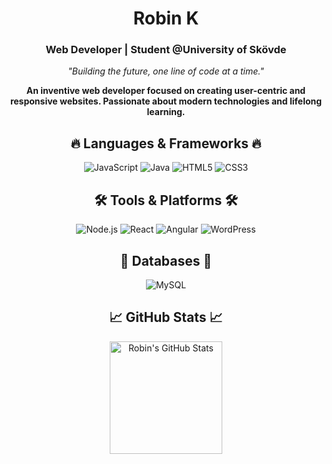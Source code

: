 <h1 align="center">Robin K</h1>
<h3 align="center">Web Developer | Student @University of Skövde</h3>

<p align="center">
  <em>"Building the future, one line of code at a time."</em>
</p>

<p align="center">
  <strong>An inventive web developer focused on creating user-centric and responsive websites. Passionate about modern technologies and lifelong learning.</strong>
</p>

<h2 align="center">🔥 Languages & Frameworks 🔥</h2>
<p align="center">
  <!-- Icons for languages -->
  <img src="https://img.shields.io/badge/JavaScript-F7DF1E?style=for-the-badge&logo=javascript&logoColor=black" alt="JavaScript" />
  <img src="https://img.shields.io/badge/Java-007396?style=for-the-badge&logo=java&logoColor=white" alt="Java" />
  <img src="https://img.shields.io/badge/HTML5-E34F26?style=for-the-badge&logo=html5&logoColor=white" alt="HTML5" />
  <img src="https://img.shields.io/badge/CSS3-1572B6?style=for-the-badge&logo=css3&logoColor=white" alt="CSS3" />
  <!-- Add other badges -->
</p>

<h2 align="center">🛠️ Tools & Platforms 🛠️</h2>
<p align="center">
  <!-- Icons for tools -->
  <img src="https://img.shields.io/badge/Node.js-339933?style=for-the-badge&logo=node-dot-js&logoColor=white" alt="Node.js" />
  <img src="https://img.shields.io/badge/React-61DAFB?style=for-the-badge&logo=react&logoColor=black" alt="React" />
  <img src="https://img.shields.io/badge/Angular-DD0031?style=for-the-badge&logo=angular&logoColor=white" alt="Angular" />
  <img src="https://img.shields.io/badge/WordPress-21759B?style=for-the-badge&logo=wordpress&logoColor=white" alt="WordPress" />
  <!-- Add other badges -->
</p>

<h2 align="center">💾 Databases 💾</h2>
<p align="center">
  <!-- Icons for databases -->
  <img src="https://img.shields.io/badge/MySQL-4479A1?style=for-the-badge&logo=mysql&logoColor=white" alt="MySQL" />
  <!-- You can add more database technologies if you use them -->
</p>

<h2 align="center">📈 GitHub Stats 📈</h2>
<p align="center">
  <img height="180em" src="https://github-readme-stats.vercel.app/api?username=robinK-git&show_icons=true&theme=nord" alt="Robin's GitHub Stats" />
</p>

